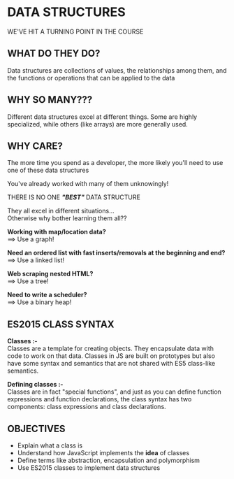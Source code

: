 
# DATA STRUCTURES

WE'VE HIT A
TURNING POINT IN THE COURSE

## WHAT DO THEY DO?

Data structures are collections of values, the relationships among them, and the functions or operations that can be applied to the data
## WHY SO MANY???

Different data structures excel at different things.  Some are highly specialized, while others (like arrays) are more generally used.
## WHY CARE?

The more time you spend as a developer, the more likely you'll need to use one of these data structures

You've already worked with many of them unknowingly!

THERE IS NO ONE ***"BEST"*** DATA STRUCTURE

They all excel in different situations... \
Otherwise why bother learning them all??

**Working with map/location data?** \
==> Use a graph!

**Need an ordered list with fast inserts/removals at the beginning and end?** \
==> Use a linked list!

**Web scraping nested HTML?** \
==> Use a tree!

**Need to write a scheduler?** \
==> Use a binary heap!

## ES2015 CLASS SYNTAX

**Classes :-** \
Classes are a template for creating objects. They encapsulate data with code to work on that data. Classes in JS are built on prototypes but also have some syntax and semantics that are not shared with ES5 class-like semantics.

**Defining classes :-** \
Classes are in fact "special functions", and just as you can define function expressions and function declarations, the class syntax has two components: class expressions and class declarations.
## OBJECTIVES

- Explain what a class is
- Understand how JavaScript implements the **idea** of classes
- Define terms like abstraction, encapsulation and polymorphism
- Use ES2015 classes to implement data structures
